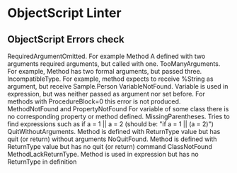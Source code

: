 # ObjectScript Linter
## ObjectScript Errors check
RequiredArgumentOmitted.
    For example Method A defined with two arguments required arguments, but called with one.
    TooManyArguments.
    For example, Method has two formal arguments, but passed three.
    IncompatibleType.
    For example, method expects to receive %String as argument, but receive Sample.Person
    VariableNotFound.
    Variable is used in expression, but was neither passed as argument nor set before. For methods with ProcedureBlock=0 this error is not produced.
    MethodNotFound and PropertyNotFound
    For variable of some class there is no corresponding property or method defined.
    MissingParentheses.
    Tries to find expressions such as if a = 1 || a = 2 (should be: "if a = 1 || (a = 2)")
    QuitWithoutArguments.
    Method is defined with ReturnType value but has quit (or return) without arguments
    NoQuitFound.
    Method is defined with ReturnType value but has no quit (or return) command
    ClassNotFound
    MethodLackReturnType.
    Method is used in expression but has no ReturnType in definition

